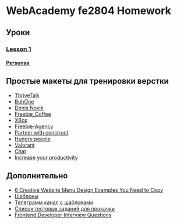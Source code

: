 # WebAcademy fe2804 Homework

## Уроки
### [Lesson 1](Lesson1\README.md)
#### [Personas](https://maleks1983.github.io/fe2804/)

## Простые макеты для тренировки верстки
* [ThriveTalk](https://www.figma.com/file/ncfUi5NMZKAblmoavnUCNG/ThriveTalk-Landing-Page-(Copy))
* [BuhOne](https://www.figma.com/file/H25MCLDxyXi2HeqjYcsxsR/Templates-%236.-More-on-Figma.info-(Copy))
* [Denis Novik](https://www.figma.com/file/FFdUU4n0piY6LqljTbbpoz/Free--Landing--Page-Template-(Copy))
* [Freebie_Coffee](https://www.figma.com/file/bINAYHzCvncjUfK1sZUeoa/Freebie_Coffee-(Copy))
* [XBox](https://www.figma.com/file/xRLNPsBWtVJhquFMtAetil/xbox-(Copy)?node-id=0%3A1)
* [Freebie-Agency](https://www.figma.com/file/D3p8WTN6kHmwcRUpDZ0JV6/Freebie-Agency-(Copy)?node-id=0%3A1)
* [Partner with construct](https://www.figma.com/file/glY1xSNfKenXmrN1qnRRjX/konstruct-template-(Copy)?node-id=0%3A1)
* [Hungry people](https://www.figma.com/file/Tb46tO8aemjV8ZdQflWg6A/Hunger---Website-Template-(Copy))
* [Valorant](https://www.figma.com/file/LUpCCOtlAnhGb9L01l3ArI/Valorant---Agents-page-concept-design-(Community)-(Copy))
* [Chat](https://www.figma.com/file/WsZSIIIhs9T3bQR3bGA0Nn/Chat-Desktop-App-macOS-(Copy))
* [Increase your productivity](https://www.figma.com/file/2nC8dtRH5iVzZXxzNuJtZP/clean_and_simple_website_freebie_work_file-(Copy))

## Дополнительно
* [6 Creative Website Menu Design Examples You Need to Copy](https://www.lean-labs.com/blog/website-menu-design-examples)
* [Шаблоны](https://figma.info/)
* [Телеграмм канал с шаблонами](https://t.me/figma2html)
* [Список тестовых заданий для прокачки](https://github.com/Hexlet/ru-test-assignments)
* [Frontend Developer Interview Questions](https://h5bp.org/Front-end-Developer-Interview-Questions/)